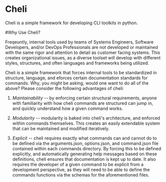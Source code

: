# Cheli

Cheli is a simple framework for developing CLI toolkits in python. 

#Why Use Cheli?

Freqeuntly, internal tools used by teams of Systems Engineers, Software Developers, and/or DevOps Professionals are not developed or maintained with the same rigor and attention to detail as customer facing systems. This creates organizational issues, as a diverse toolset will develop with different styles, structures, and often languages and frameworks being utilized. 

Cheli is a simple framework that forces internal tools to be standardized in structure, language, and eforces certain documentation standards for commands. Why, you might be asking, would one want to do all of the above? Please consider the following advantages of cheli:

1) *Maintainability* -- by enforcing certain structural requirements, anyone with familiarity with how cheli commands are structured can jump in, and quickly understand how a given command works.

2) *Modularity* -- modularity is baked into cheli's architecture, and enforced within commands themselves. This creates an easily extendable system that can be maintained and modified iteratively. 

3) *Explicit* -- cheli requires exactly what commands can and cannot do to be defined via the arguments.json, options.json, and command.json file contained within each commands directory. By forcing this to be defined explicitly, and automatically generating help messages based on these definitions, cheli ensures that documentation is kept up to date. It also requires the developer of a given command to be explicit from a development perspective, as they will need to be able to define the commands functions via the schemas for the aforementioned files. 
